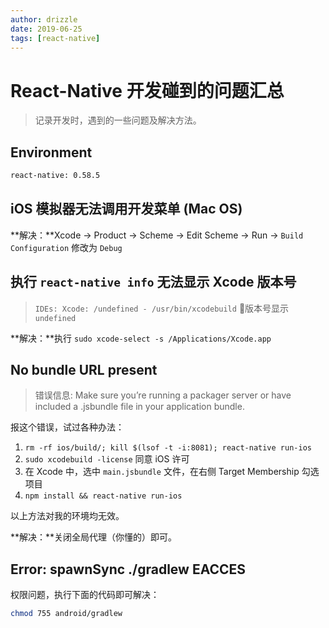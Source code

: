 ```yaml
---
author: drizzle
date: 2019-06-25
tags: [react-native]
---
```


# React-Native 开发碰到的问题汇总

> 记录开发时，遇到的一些问题及解决方法。

## Environment

```bash
react-native: 0.58.5
```

## iOS 模拟器无法调用开发菜单 (Mac OS)

**解决：**Xcode -> Product -> Scheme -> Edit Scheme -> Run -> `Build Configuration` 修改为 `Debug`

## 执行 `react-native info` 无法显示 Xcode 版本号

> `IDEs: Xcode: /undefined - /usr/bin/xcodebuild` 版本号显示 `undefined`

**解决：**执行 `sudo xcode-select -s /Applications/Xcode.app`

## No bundle URL present

> 错误信息: Make sure you’re running a packager server or have included a .jsbundle file in your application bundle.

报这个错误，试过各种办法：

1. `rm -rf ios/build/; kill $(lsof -t -i:8081); react-native run-ios`
2. `sudo xcodebuild -license` 同意 iOS 许可
3. 在 Xcode 中，选中 `main.jsbundle` 文件，在右侧 Target Membership 勾选项目
4. `npm install && react-native run-ios`


以上方法对我的环境均无效。

**解决：**关闭全局代理（你懂的）即可。

## Error: spawnSync ./gradlew EACCES

权限问题，执行下面的代码即可解决：

```bash
chmod 755 android/gradlew
```
